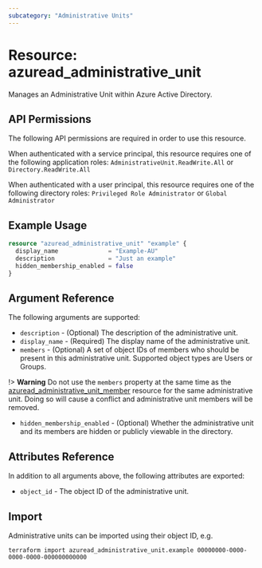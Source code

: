 ```yaml
---
subcategory: "Administrative Units"
---
```


# Resource: azuread_administrative_unit

Manages an Administrative Unit within Azure Active Directory.

## API Permissions

The following API permissions are required in order to use this resource.

When authenticated with a service principal, this resource requires one of the following application roles: `AdministrativeUnit.ReadWrite.All` or `Directory.ReadWrite.All`

When authenticated with a user principal, this resource requires one of the following directory roles: `Privileged Role Administrator` or `Global Administrator`

## Example Usage

```terraform
resource "azuread_administrative_unit" "example" {
  display_name              = "Example-AU"
  description               = "Just an example"
  hidden_membership_enabled = false
}
```

## Argument Reference

The following arguments are supported:

* `description` - (Optional) The description of the administrative unit.
* `display_name` - (Required) The display name of the administrative unit.
* `members` - (Optional) A set of object IDs of members who should be present in this administrative unit. Supported object types are Users or Groups.

!> **Warning** Do not use the `members` property at the same time as the [azuread_administrative_unit_member](https://registry.terraform.io/providers/hashicorp/azuread/latest/docs/resources/administrative_unit_member) resource for the same administrative unit. Doing so will cause a conflict and administrative unit members will be removed.

* `hidden_membership_enabled` - (Optional) Whether the administrative unit and its members are hidden or publicly viewable in the directory.

## Attributes Reference

In addition to all arguments above, the following attributes are exported:

* `object_id` - The object ID of the administrative unit.

## Import

Administrative units can be imported using their object ID, e.g.

```shell
terraform import azuread_administrative_unit.example 00000000-0000-0000-0000-000000000000
```
